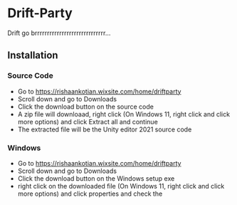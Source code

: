 # Drift-Party
Drift go brrrrrrrrrrrrrrrrrrrrrrrrrrrrr...
## Installation
### Source Code

 - Go to https://rishaankotian.wixsite.com/home/driftparty
 - Scroll down and go to Downloads
 - Click the download button on the source code
 - A zip file will downloaad, right click (On Windows 11, right click and click more options) and click Extract all and continue
 - The extracted file will be the Unity editor 2021 source code

### Windows

 - Go to https://rishaankotian.wixsite.com/home/driftparty
 - Scroll down and go to Downloads
 - Click the download button on the Windows setup exe
 - right click on the downloaded file (On Windows 11, right click and click more options) and click properties and check the 
